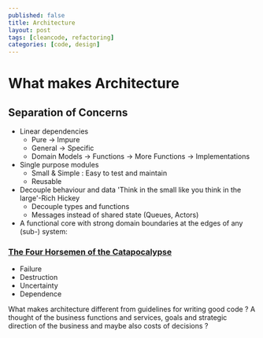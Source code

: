 ```yaml
---
published: false
title: Architecture
layout: post
tags: [cleancode, refactoring]
categories: [code, design]
---
```

# What makes Architecture

## Separation of Concerns
 * Linear dependencies
   * Pure -> Impure
   * General -> Specific
   * Domain Models -> Functions -> More Functions -> Implementations
 * Single purpose modules
   * Small & Simple : Easy to test and maintain
   * Reusable
 * Decouple behaviour and data  'Think in the small like you think in the large'-Rich Hickey
   * Decouple types and functions
   * Messages instead of shared state (Queues, Actors)
 * A functional core with strong domain boundaries at the edges of any (sub-) system:

### [The Four Horsemen of the Catapocalypse](https://cdsmith.wordpress.com/2012/04/18/why-do-monads-matter/)
 * Failure
 * Destruction
 * Uncertainty
 * Dependence
 
 What makes architecture different from guidelines for writing good code ?
 A thought of the business functions and services, goals and strategic direction of the business and maybe also costs of decisions ?
